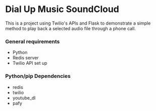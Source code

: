 # Dial Up Music SoundCloud
This is a project using Twilio's APIs and Flask to demonstrate a simple method to play back a selected audio file through a phone call.

### General requirements
- Python
- Redis server
- Twilio API set up

### Python/pip Dependencies
- redis
- twilio
- youtube_dl
- pafy